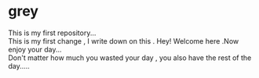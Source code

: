 # grey
This is my first repository...<br>
This is my first change , I write down on this .
Hey! Welcome here .Now enjoy your day...<br>
Don't matter how much you wasted your day , you also have the rest of the day.....
